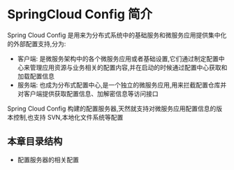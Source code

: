 # SpringCloud Config 简介

Spring Cloud Config 是用来为分布式系统中的基础服务和微服务应用提供集中化的外部配置支持,分为:

- 客户端: 是微服务架构中的各个微服务应用或者基础设置,它们通过制定配置中心来管理应用资源与业务相关的配置内容,并在启动的时候通过配置中心获取和加载配置信息
- 服务端: 也成为分布式配置中心,是一个独立的微服务应用,用来拦截配置仓库并对客户端提供获取配置信息、加解密信息等访问接口

Spring Cloud Config 构建的配置服务器,天然就支持对微服务应用配置信息的版本控制,也支持 SVN,本地化文件系统等配置

## 本章目录结构

- 配置服务器的相关配置

